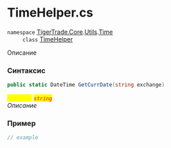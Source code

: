 
# TimeHelper.cs
`namespace` [TigerTrade.Core](../../../../../TigerTrade.Core.md).[Utils](../../../../../TigerTrade.Core/Utils.md).[Time](../../../../../TigerTrade.Core/Utils/Time.md)  
&nbsp;&nbsp;&nbsp;&nbsp;&nbsp;&nbsp;&nbsp;&nbsp;&nbsp;`class` [TimeHelper](../../TimeHelper.cs.md)

Описание

### Синтаксис
```csharp
public static DateTime GetCurrDate(string exchange)
```
<mark style="color:yellow;">`exchange`</mark> <mark style="color:red;">*`string`*</mark>  
 *Описание*  
  


### Пример  
```csharp
// example
```
                    
                    